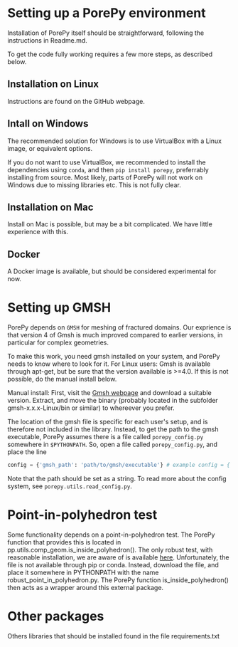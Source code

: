 # Setting up a PorePy environment
Installation of PorePy itself should be straightforward, following the instructions in Readme.md.

To get the code fully working requires a few more steps, as described below.

## Installation on Linux
Instructions are found on the GitHub webpage.

## Intall on Windows
The recommended solution for Windows is to use VirtualBox with a Linux image, or equivalent options.

If you do not want to use VirtualBox, we recommended 
to install the dependencies using `conda`, and then `pip install porepy`, preferrably installing from source.
Most likely, parts of PorePy will not work on Windows due to missing libraries etc. This is not fully clear.

## Installation on Mac
Install on Mac is possible, but may be a bit complicated. We have little experience with this.


## Docker
A Docker image is available, but should be considered experimental for now.

# Setting up GMSH
PorePy depends on `GMSH` for meshing of fractured domains. 
Our exprience is that version 4 of Gmsh is much improved compared to earlier versions, in particular for complex geometries.

To make this work, you need gmsh installed on your system, and PorePy needs to know where to look for it.
For Linux users: Gmsh is available through apt-get, but be sure that the version available is >=4.0. If this is not possible, do the manual install below.

Manual install:
First, visit the [Gmsh webpage](http://gmsh.info) and download a suitable version. 
Extract, and move the binary (probably located in the subfolder gmsh-x.x.x-Linux/bin or similar) to whereever you prefer.


The location of the gmsh file is specific for each user's setup, and is therefore not included in the library. 
Instead, to get the path to the gmsh executable, PorePy assumes there is a file called `porepy_config.py` somewhere in `$PYTHONPATH`. 
So, open a file called `porepy_config.py`, and place the line
```python
config = {'gmsh_path': 'path/to/gmsh/executable'} # example config = {'gmsh_path': '/usr/bin/gmsh'}
```
Note that the path should be set as a string. To read more about the config system, see `porepy.utils.read_config.py`.

# Point-in-polyhedron test
Some functionality depends on a point-in-polyhedron test. The PorePy function that provides this is located in pp.utils.comp_geom.is_inside_polyhedron(). 
The only robust test, with reasonable installation, we are aware of is available [here](https://github.com/mdickinson/polyhedron/blob/master/polyhedron.py). Unfortunately, the file is not available through pip or conda. Instead, download the file, and place it somewhere in PYTHONPATH with the name robust_point_in_polyhedron.py. The PorePy function is_inside_polyhedron() then acts as a wrapper around this external package.

# Other packages
Others libraries that should be installed found in the file requirements.txt

